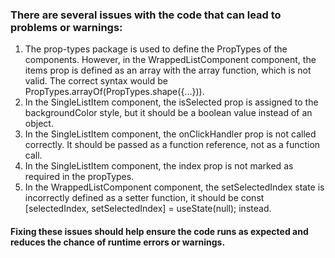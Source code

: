 ### There are several issues with the code that can lead to problems or warnings:

1. The prop-types package is used to define the PropTypes of the components. However, in the WrappedListComponent component, the items prop is defined as an array with the array function, which is not valid. The correct syntax would be PropTypes.arrayOf(PropTypes.shape({...})).
2. In the SingleListItem component, the isSelected prop is assigned to the backgroundColor style, but it should be a boolean value instead of an object.
3. In the SingleListItem component, the onClickHandler prop is not called correctly. It should be passed as a function reference, not as a function call.
4. In the SingleListItem component, the index prop is not marked as required in the propTypes.
5. In the WrappedListComponent component, the setSelectedIndex state is incorrectly defined as a setter function, it should be const [selectedIndex, setSelectedIndex] = useState(null); instead.

#### Fixing these issues should help ensure the code runs as expected and reduces the chance of runtime errors or warnings.